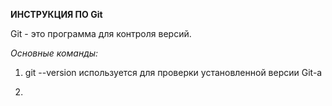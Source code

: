 **ИНСТРУКЦИЯ ПО Git**

Git - это программа для контроля версий.

*Основные команды:*

1. git --version используется для проверки установленной версии Git-а

2. 
